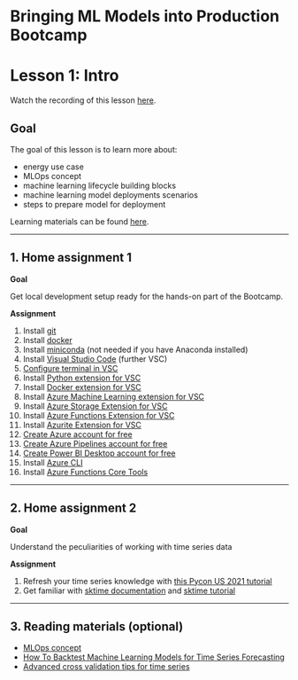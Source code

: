 # Bringing ML Models into Production Bootcamp
# Lesson 1: Intro

Watch the recording of this lesson [here](https://youtu.be/irwDv_wDyQc).

## Goal

The goal of this lesson is to learn more about:
- energy use case
- MLOps concept
- machine learning lifecycle building blocks
- machine learning model deployments scenarios
- steps to prepare model for deployment

Learning materials can be found [here](lesson1_slides.pdf).

---
## 1. Home assignment 1

**Goal**

Get local development setup ready for the hands-on part of the Bootcamp.

**Assignment**

1. Install [git](https://git-scm.com/downloads)
2. Install [docker](https://docs.docker.com/get-docker/)
3. Install [miniconda](https://docs.conda.io/en/latest/miniconda.html) (not needed if you have Anaconda installed)
4. Install [Visual Studio Code](https://code.visualstudio.com/) (further VSC)
5. [Configure terminal in VSC](https://code.visualstudio.com/docs/editor/integrated-terminal)
6. Install [Python extension for VSC](https://marketplace.visualstudio.com/items?itemName=ms-python.python)
7. Install [Docker extension for VSC](https://marketplace.visualstudio.com/items?itemName=ms-azuretools.vscode-docker)
8. Install [Azure Machine Learning extension for VSC](https://marketplace.visualstudio.com/items?itemName=ms-toolsai.vscode-ai)
9. Install [Azure Storage Extension for VSC](https://marketplace.visualstudio.com/items?itemName=ms-azuretools.vscode-azurestorage)
10. Install [Azure Functions Extension for VSC](https://marketplace.visualstudio.com/items?itemName=ms-azuretools.vscode-azurefunctions)
11. Install [Azurite Extension for VSC](https://marketplace.visualstudio.com/items?itemName=Azurite.azurite)
12. [Create Azure account for free](https://azure.microsoft.com/free)
13. [Create Azure Pipelines account for free](https://azure.microsoft.com/en-us/services/devops/pipelines/)
14. [Create Power BI Desktop account for free](https://powerbi.microsoft.com/en-us/desktop/)
15. Install [Azure CLI](https://docs.microsoft.com/en-us/cli/azure/install-azure-cli)
16. Install [Azure Functions Core Tools](https://docs.microsoft.com/en-us/azure/azure-functions/functions-run-local?tabs=macos%2Ccsharp%2Cbash#install-the-azure-functions-core-tools)

---
## 2. Home assignment 2

**Goal**

Understand the peculiarities of working with time series data

**Assignment**
1. Refresh your time series knowledge with [this Pycon US 2021 tutorial](https://github.com/marysia/pycon-time-series)
2. Get familiar with [sktime documentation](https://www.sktime.org/en/latest/) and [sktime tutorial](https://github.com/sktime/sktime-tutorial-pydata-amsterdam-2020)

---
## 3. Reading materials (optional)

* [MLOps concept](https://ml-ops.org/)
* [How To Backtest Machine Learning Models for Time Series Forecasting](https://machinelearningmastery.com/backtest-machine-learning-models-time-series-forecasting/)
* [Advanced cross validation tips for time series](https://www.datapred.com/blog/advanced-cross-validation-tips)
